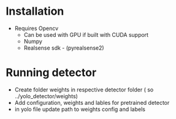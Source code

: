 # Installation
- Requires Opencv
  - Can be used with GPU if built with CUDA support
  - Numpy
  - Realsense sdk - (pyrealsense2)

# Running detector
- Create folder weights in respective detector folder ( so ../yolo_detector/weights)
- Add configuration, weights and lables for pretrained detector
- in yolo file update path to weights config and labels
